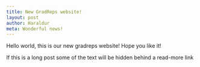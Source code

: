 ```yaml
---
title: New GradReps website!
layout: post
author: Haraldur
meta: Wonderful news!
---
```


Hello world, this is our new gradreps website! Hope you like it!

If this is a long post some of the text will be hidden behind a read-more link
